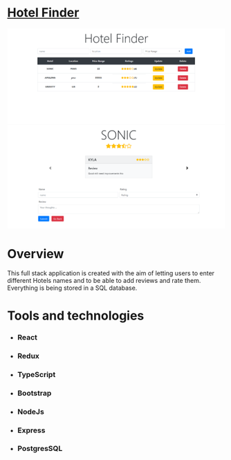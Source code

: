 <h1><a href="https://hotels-finder-fe.herokuapp.com/">Hotel Finder</a></h1>

<img src="./Hotel Finder.png" />
<img src="./reviewHotel.png" />
<h1>Overview</h1>
<p>This full stack application is created with the aim of letting users to enter different Hotels names and to be able to add reviews and rate them.
   Everything is being stored in a SQL database.
</p>

<h1>Tools and technologies</h1>

 <ul>
      <li>
        <h3>React</h3>
      </li>
      <li>
        <h3>Redux</h3>
      </li>
      <li>
        <h3>TypeScript</h3>
      </li>
      <li>
        <h3>Bootstrap</h3>
      </li>
      <li>
          <h3>NodeJs</h3>
      </li>
      <li>
          <h3>Express</h3>
      </li>
      <li>
        <h3>PostgresSQL</h3>
      </li>
    </ul>




